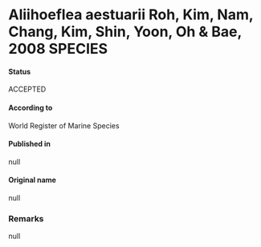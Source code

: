 Aliihoeflea aestuarii Roh, Kim, Nam, Chang, Kim, Shin, Yoon, Oh & Bae, 2008 SPECIES
=======

#### Status
ACCEPTED

#### According to
World Register of Marine Species

#### Published in
null

#### Original name
null

### Remarks
null